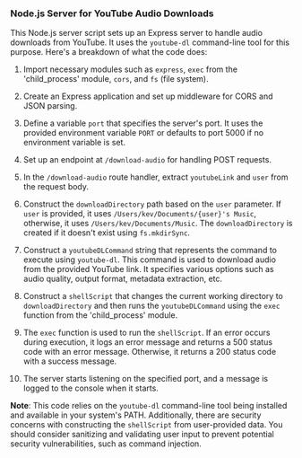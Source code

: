 ### Node.js Server for YouTube Audio Downloads

This Node.js server script sets up an Express server to handle audio downloads from YouTube. It uses the `youtube-dl` command-line tool for this purpose. Here's a breakdown of what the code does:

1. Import necessary modules such as `express`, `exec` from the 'child_process' module, `cors`, and `fs` (file system).

2. Create an Express application and set up middleware for CORS and JSON parsing.

3. Define a variable `port` that specifies the server's port. It uses the provided environment variable `PORT` or defaults to port 5000 if no environment variable is set.

4. Set up an endpoint at `/download-audio` for handling POST requests.

5. In the `/download-audio` route handler, extract `youtubeLink` and `user` from the request body.

6. Construct the `downloadDirectory` path based on the `user` parameter. If `user` is provided, it uses `/Users/kev/Documents/{user}'s Music`, otherwise, it uses `/Users/kev/Documents/Music`. The `downloadDirectory` is created if it doesn't exist using `fs.mkdirSync`.

7. Construct a `youtubeDLCommand` string that represents the command to execute using `youtube-dl`. This command is used to download audio from the provided YouTube link. It specifies various options such as audio quality, output format, metadata extraction, etc.

8. Construct a `shellScript` that changes the current working directory to `downloadDirectory` and then runs the `youtubeDLCommand` using the `exec` function from the 'child_process' module.

9. The `exec` function is used to run the `shellScript`. If an error occurs during execution, it logs an error message and returns a 500 status code with an error message. Otherwise, it returns a 200 status code with a success message.

10. The server starts listening on the specified port, and a message is logged to the console when it starts.

**Note**: This code relies on the `youtube-dl` command-line tool being installed and available in your system's PATH. Additionally, there are security concerns with constructing the `shellScript` from user-provided data. You should consider sanitizing and validating user input to prevent potential security vulnerabilities, such as command injection.